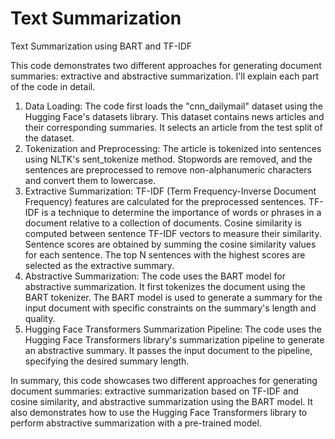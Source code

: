 # Text Summarization
Text Summarization using BART and TF-IDF

This code demonstrates two different approaches for generating document summaries: extractive and abstractive summarization. 
I'll explain each part of the code in detail.

1) Data Loading:
The code first loads the "cnn_dailymail" dataset using the Hugging Face's datasets library. This dataset contains news articles and their corresponding summaries.
It selects an article from the test split of the dataset.
2) Tokenization and Preprocessing:
The article is tokenized into sentences using NLTK's sent_tokenize method.
Stopwords are removed, and the sentences are preprocessed to remove non-alphanumeric characters and convert them to lowercase.
3) Extractive Summarization:
TF-IDF (Term Frequency-Inverse Document Frequency) features are calculated for the preprocessed sentences. TF-IDF is a technique to determine the importance of words or phrases in a document relative to a collection of documents.
Cosine similarity is computed between sentence TF-IDF vectors to measure their similarity.
Sentence scores are obtained by summing the cosine similarity values for each sentence.
The top N sentences with the highest scores are selected as the extractive summary.
4) Abstractive Summarization:
The code uses the BART model for abstractive summarization. It first tokenizes the document using the BART tokenizer.
The BART model is used to generate a summary for the input document with specific constraints on the summary's length and quality.
5) Hugging Face Transformers Summarization Pipeline:
The code uses the Hugging Face Transformers library's summarization pipeline to generate an abstractive summary. It passes the input document to the pipeline, specifying the desired summary length.

In summary, this code showcases two different approaches for generating document summaries: extractive summarization based on TF-IDF and cosine similarity, and abstractive summarization using the BART model. It also demonstrates how to use the Hugging Face Transformers library to perform abstractive summarization with a pre-trained model.
